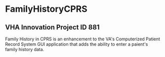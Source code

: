 FamilyHistoryCPRS
=================

VHA Innovation Project ID 881
-----------------------------

Family History in CPRS is an enhancement to the VA's Computerized Patient Record System GUI application that adds the ability to enter a paient's family history data.
